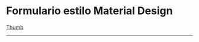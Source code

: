 # Formulario estilo Material Design

[Thumb](https://github.com/elnanner/CouchInnDev/blob/master/formulario-material-design-master/img/formulario-design.png)



---
